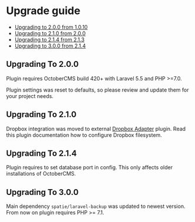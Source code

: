 # Upgrade guide

- [Upgrading to 2.0.0 from 1.0.10](#upgrade-2.0.0)
- [Upgrading to 2.1.0 from 2.0.0](#upgrade-2.1.0)
- [Upgrading to 2.1.4 from 2.1.3](#upgrade-2.1.4)
- [Upgrading to 3.0.0 from 2.1.4](#upgrade-3.0.0)

<a name="upgrade-2.0.0"></a>
## Upgrading To 2.0.0

Plugin requires OctoberCMS build 420+ with Laravel 5.5 and PHP >=7.0.

Plugin settings was reset to defaults, so please review and update them for your project needs.

<a name="upgrade-2.1.0"></a>
## Upgrading To 2.1.0

Dropbox integration was moved to external [Dropbox Adapter](https://octobercms.com/plugin/renatio-dropboxadapter) plugin. Read this plugin documentation how to configure Dropbox filesystem.

<a name="upgrade-2.1.4"></a>
## Upgrading To 2.1.4

Plugin requires to set database port in config. This only affects older installations of OctoberCMS.

<a name="upgrade-3.0.0"></a>
## Upgrading To 3.0.0

Main dependency `spatie/laravel-backup` was updated to newest version. From now on plugin requires PHP >= 7.1.